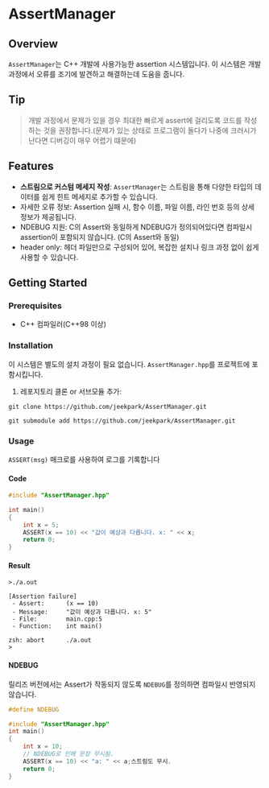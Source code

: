# AssertManager

## Overview
`AssertManager`는 C++ 개발에 사용가능한 assertion 시스템입니다. 이 시스템은 개발 과정에서 오류를 조기에 발견하고 해결하는데 도움을 줍니다. 

## Tip
> 개발 과정에서 문제가 있을 경우 최대한 빠르게 assert에 걸리도록 코드를 작성하는 것을 권장합니다.(문제가 있는 상태로 프로그램이 돌다가 나중에 크러시가 난다면 디버깅이 매우 어렵기 떄문에)

## Features
- **스트림으로 커스텀 메세지 작성**: `AssertManager`는 스트림을 통해 다양한 타입의 데이터를 쉽게 힌트 메세지로 추가할 수 있습니다.
- 자세한 오류 정보: Assertion 실패 시, 함수 이름, 파일 이름, 라인 번호 등의 상세 정보가 제공됩니다.
- NDEBUG 지원: C의 Assert와 동일하게 NDEBUG가 정의되어있다면 컴파일시 assertion이 포함되지 않습니다. (C의 Assert와 동일)
- header only: 헤더 파일만으로 구성되어 있어, 복잡한 설치나 링크 과정 없이 쉽게 사용할 수 있습니다.

## Getting Started
### Prerequisites
- C++ 컴파일러(C++98 이상)

### Installation
이 시스템은 별도의 설치 과정이 필요 없습니다. `AssertManager.hpp`를 프로젝트에 포함시킵니다.
1. 레포지토리 클론 or 서브모듈 추가:
```
git clone https://github.com/jeekpark/AssertManager.git
```
```
git submodule add https://github.com/jeekpark/AssertManager.git
```

### Usage
`ASSERT(msg)` 매크로를 사용하여 로그를 기록합니다
#### Code
```cpp
#include "AssertManager.hpp"

int main()
{
    int x = 5;
    ASSERT(x == 10) << "값이 예상과 다릅니다. x: " << x;
    return 0;
}
```

#### Result
```
>./a.out

[Assertion failure]
 - Assert:      (x == 10)
 - Message:     "값이 예상과 다릅니다. x: 5"
 - File:        main.cpp:5
 - Function:    int main()

zsh: abort      ./a.out
>
```
#### NDEBUG
릴리즈 버전에서는 Assert가 작동되지 않도록 `NDEBUG`를 정의하면 컴파일시 반영되지 않습니다.
```cpp
#define NDEBUG

#include "AssertManager.hpp"
int main()
{
    int x = 10;
    // NDEBUG로 인해 문장 무시됨. 
    ASSERT(x == 10) << "a: " << a;스트림도 무시.
    return 0;
}

```




